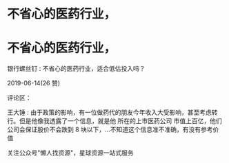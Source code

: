 # 不省心的医药行业，

# 不省心的医药行业，

银行螺丝钉 : 不省心的医药行业，适合低估投入吗？

2019-06-14(26 赞)

评论区：

王大锤 : 由于政策的影响，有一位做药代的朋友今年收入大受影响，甚至考虑转行。但是他像我透露了一个信息，就是他 所在的上市医药公司 市值上百亿，他们公司会保证股价不会跌到 8 块以下，…不知道这个信息准不准确，有没有参考价值

关注公众号"懒人找资源"，星球资源一站式服务